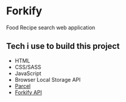 # Forkify

Food Recipe search web application

## Tech i use to build this project

- HTML
- CSS/SASS
- JavaScript
- Browser Local Storage API
- [Parcel](https://parceljs.org/)
- [Forkify API](https://forkify-api.herokuapp.com/v2)
